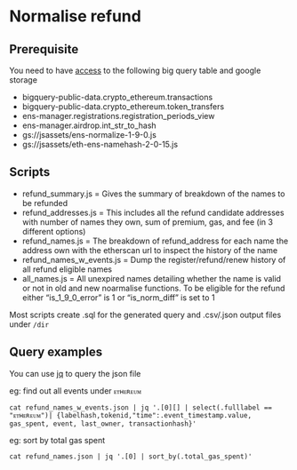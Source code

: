 # Normalise refund

## Prerequisite

You need to have [access](https://codelabs.developers.google.com/codelabs/cloud-bigquery-python#4) to the following big query table and google storage

- bigquery-public-data.crypto_ethereum.transactions
- bigquery-public-data.crypto_ethereum.token_transfers
- ens-manager.registrations.registration_periods_view
- ens-manager.airdrop.int_str_to_hash
- gs://jsassets/ens-normalize-1-9-0.js
- gs://jsassets/eth-ens-namehash-2-0-15.js

## Scripts

- refund_summary.js = Gives the summary of breakdown of the names to be refunded
- refund_addresses.js = This includes all the refund candidate addresses with number of names they own, sum of premium, gas, and fee (in 3 different options)
- refund_names.js = The breakdown of refund_address for each name the address own with the etherscan url to inspect the history of the name
- refund_names_w_events.js = Dump the register/refund/renew history of all refund eligible names
- all_names.js = All unexpired names detailing whether the name is valid or not in old and new noarmalise functions. To be eligible for the refund either “is_1_9_0_error” is 1 or “is_norm_diff” is set to 1

Most scripts create .sql for the generated query and .csv/.json output files under `/dir`

## Query examples

You can use [jq](https://stedolan.github.io/jq/) to query the json file

eg: find out all events under `ᴇᴛʜᴇʀᴇᴜᴍ`

```
cat refund_names_w_events.json | jq '.[0][] | select(.fulllabel == "ᴇᴛʜᴇʀᴇᴜᴍ")| {labelhash,tokenid,"time":.event_timestamp.value, gas_spent, event, last_owner, transactionhash}'
```

eg: sort by total gas spent

```
cat refund_names.json | jq '.[0] | sort_by(.total_gas_spent)'
```
